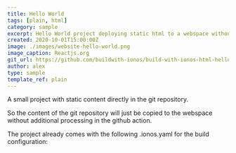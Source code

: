 ```yaml
---
title: Hello World
tags: [plain, html]
category: sample
excerpt: Hello World project deploying static html to a webspace without build step
created: 2020-10-01T15:00:00Z
image: ./images/website-hello-world.png
image_caption: Reactjs.org
git_url: https://github.com/buildwith-ionos/build-with-ionos-html-hello-world
author: alex
type: sample
template_ref: plain
---
```

A small project with static content directly in the git repository.

So the content of the git repository will just be copied to the webspace without additional processing in the github action.

The project already comes with the following .ionos.yaml for the build configuration:
